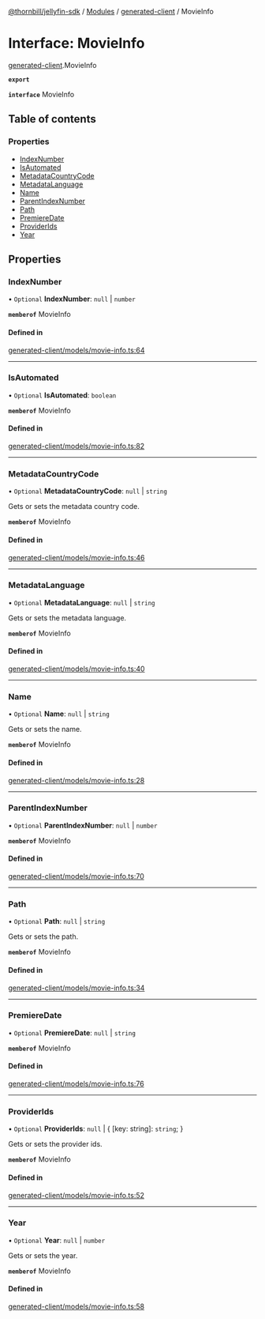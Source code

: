 [@thornbill/jellyfin-sdk](../README.md) / [Modules](../modules.md) / [generated-client](../modules/generated_client.md) / MovieInfo

# Interface: MovieInfo

[generated-client](../modules/generated_client.md).MovieInfo

**`export`**

**`interface`** MovieInfo

## Table of contents

### Properties

- [IndexNumber](generated_client.MovieInfo.md#indexnumber)
- [IsAutomated](generated_client.MovieInfo.md#isautomated)
- [MetadataCountryCode](generated_client.MovieInfo.md#metadatacountrycode)
- [MetadataLanguage](generated_client.MovieInfo.md#metadatalanguage)
- [Name](generated_client.MovieInfo.md#name)
- [ParentIndexNumber](generated_client.MovieInfo.md#parentindexnumber)
- [Path](generated_client.MovieInfo.md#path)
- [PremiereDate](generated_client.MovieInfo.md#premieredate)
- [ProviderIds](generated_client.MovieInfo.md#providerids)
- [Year](generated_client.MovieInfo.md#year)

## Properties

### IndexNumber

• `Optional` **IndexNumber**: ``null`` \| `number`

**`memberof`** MovieInfo

#### Defined in

[generated-client/models/movie-info.ts:64](https://github.com/thornbill/jellyfin-sdk-typescript/blob/b5d0506/src/generated-client/models/movie-info.ts#L64)

___

### IsAutomated

• `Optional` **IsAutomated**: `boolean`

**`memberof`** MovieInfo

#### Defined in

[generated-client/models/movie-info.ts:82](https://github.com/thornbill/jellyfin-sdk-typescript/blob/b5d0506/src/generated-client/models/movie-info.ts#L82)

___

### MetadataCountryCode

• `Optional` **MetadataCountryCode**: ``null`` \| `string`

Gets or sets the metadata country code.

**`memberof`** MovieInfo

#### Defined in

[generated-client/models/movie-info.ts:46](https://github.com/thornbill/jellyfin-sdk-typescript/blob/b5d0506/src/generated-client/models/movie-info.ts#L46)

___

### MetadataLanguage

• `Optional` **MetadataLanguage**: ``null`` \| `string`

Gets or sets the metadata language.

**`memberof`** MovieInfo

#### Defined in

[generated-client/models/movie-info.ts:40](https://github.com/thornbill/jellyfin-sdk-typescript/blob/b5d0506/src/generated-client/models/movie-info.ts#L40)

___

### Name

• `Optional` **Name**: ``null`` \| `string`

Gets or sets the name.

**`memberof`** MovieInfo

#### Defined in

[generated-client/models/movie-info.ts:28](https://github.com/thornbill/jellyfin-sdk-typescript/blob/b5d0506/src/generated-client/models/movie-info.ts#L28)

___

### ParentIndexNumber

• `Optional` **ParentIndexNumber**: ``null`` \| `number`

**`memberof`** MovieInfo

#### Defined in

[generated-client/models/movie-info.ts:70](https://github.com/thornbill/jellyfin-sdk-typescript/blob/b5d0506/src/generated-client/models/movie-info.ts#L70)

___

### Path

• `Optional` **Path**: ``null`` \| `string`

Gets or sets the path.

**`memberof`** MovieInfo

#### Defined in

[generated-client/models/movie-info.ts:34](https://github.com/thornbill/jellyfin-sdk-typescript/blob/b5d0506/src/generated-client/models/movie-info.ts#L34)

___

### PremiereDate

• `Optional` **PremiereDate**: ``null`` \| `string`

**`memberof`** MovieInfo

#### Defined in

[generated-client/models/movie-info.ts:76](https://github.com/thornbill/jellyfin-sdk-typescript/blob/b5d0506/src/generated-client/models/movie-info.ts#L76)

___

### ProviderIds

• `Optional` **ProviderIds**: ``null`` \| { [key: string]: `string`;  }

Gets or sets the provider ids.

**`memberof`** MovieInfo

#### Defined in

[generated-client/models/movie-info.ts:52](https://github.com/thornbill/jellyfin-sdk-typescript/blob/b5d0506/src/generated-client/models/movie-info.ts#L52)

___

### Year

• `Optional` **Year**: ``null`` \| `number`

Gets or sets the year.

**`memberof`** MovieInfo

#### Defined in

[generated-client/models/movie-info.ts:58](https://github.com/thornbill/jellyfin-sdk-typescript/blob/b5d0506/src/generated-client/models/movie-info.ts#L58)
